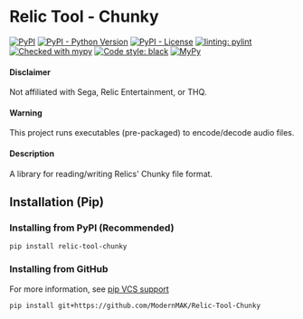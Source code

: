 # Relic Tool - Chunky
[![PyPI](https://img.shields.io/pypi/v/relic-tool-chunky)](https://pypi.org/project/Relic-Tool-Chunky/)
[![PyPI - Python Version](https://img.shields.io/pypi/pyversions/relic-tool-chunky)](https://www.python.org/downloads/)
[![PyPI - License](https://img.shields.io/pypi/l/relic-tool-chunky)](https://github.com/ModernMAK/Relic-Tool-Chunky/blob/main/LICENSE.txt)
[![linting: pylint](https://img.shields.io/badge/linting-pylint-yellowgreen)](https://github.com/PyCQA/pylint)
[![Checked with mypy](http://www.mypy-lang.org/static/mypy_badge.svg)](http://mypy-lang.org/)
[![Code style: black](https://img.shields.io/badge/code%20style-black-000000.svg)](https://github.com/psf/black)
[![MyPy](https://github.com/MAK-Relic-Tool/Relic-Tool-Chunky/actions/workflows/mypy.yml/badge.svg)](https://github.com/MAK-Relic-Tool/Relic-Tool-Chunky/actions/workflows/mypy.yml)
#### Disclaimer
Not affiliated with Sega, Relic Entertainment, or THQ.
#### Warning
This project runs executables (pre-packaged) to encode/decode audio files.
#### Description
A library for reading/writing Relics' Chunky file format.

## Installation (Pip)
### Installing from PyPI (Recommended)
```
pip install relic-tool-chunky
```
### Installing from GitHub
For more information, see [pip VCS support](https://pip.pypa.io/en/stable/topics/vcs-support/#git)
```
pip install git+https://github.com/ModernMAK/Relic-Tool-Chunky
```
